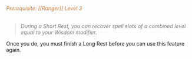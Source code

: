 ###### *<span style="color:rgb(203, 123, 55)">Prerequisite: [[Ranger]] Level 3</span>*

> *<span style="color:rgb(125, 125, 125)">During a Short Rest, you can recover spell slots of a combined level equal to your Wisdom modifier.</span>* 

Once you do, you must finish a Long Rest before you can use this feature again.